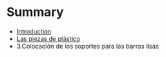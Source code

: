 # Summary

* [Introduction](README.md)
* [Las piezas de plástico](2.las_piezas_de_plastico.md)
* 3.Colocación de los soportes para las barras lisas

